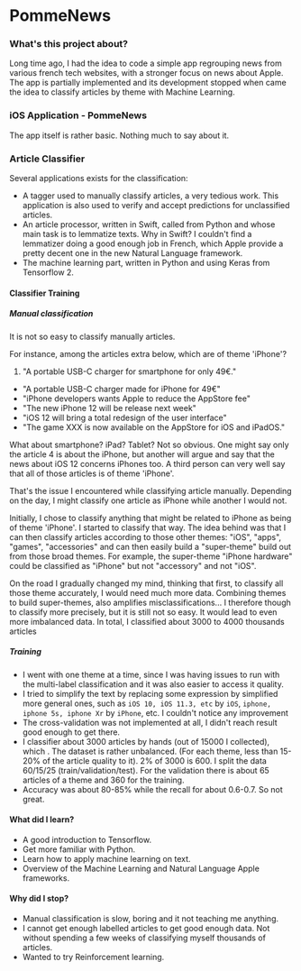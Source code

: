 # PommeNews

### What's this project about?

Long time ago, I had the idea to code a simple app regrouping news from various french tech websites, with a stronger focus on news about Apple. The app is partially implemented and its development stopped when came the idea to classify articles by theme with Machine Learning.


### iOS Application - PommeNews

The app itself is rather basic. Nothing much to say about it.


### Article Classifier

Several applications exists for the classification:

- A tagger used to manually classify articles, a very tedious work. This application is also used to verify and accept predictions for unclassified articles.
- An article processor, written in Swift, called from Python and whose main task is to lemmatize texts. Why in Swift? I couldn't find a lemmatizer doing a good enough job in French, which Apple provide a pretty decent one in the new Natural Language framework.
- The machine learning part, written in Python and using Keras from Tensorflow 2.

#### Classifier Training

##### Manual classification

It is not so easy to classify manually articles. 

For instance, among the articles extra below, which are of theme 'iPhone'?

1. "A portable USB-C charger for smartphone for only 49€." 
- "A portable USB-C charger made for iPhone for 49€"
- "iPhone developers wants Apple to reduce the AppStore fee"
- "The new iPhone 12 will be release next week"
- "iOS 12 will bring a total redesign of the user interface"
- "The game XXX is now available on the AppStore for iOS and iPadOS."

What about smartphone? iPad? Tablet? Not so obvious. One might say only the article 4 is about the iPhone, but another will argue and say that the news about iOS 12 concerns iPhones too. A third person can very well say that all of those articles is of theme 'iPhone'. 

That's the issue I encountered while classifying article manually. Depending on the day, I might classify one article as iPhone while another I would not.

Initially, I chose to classify anything that might be related to iPhone as being of theme 'iPhone'. I started to classify that way. The idea behind was that I can then classify articles according to those other themes: "iOS", "apps", "games", "accessories" and can then easily build a "super-theme" build out from those broad themes. For example, the super-theme "iPhone hardware" could be classified as "iPhone" but not "accessory" and not "iOS".

On the road I gradually changed my mind, thinking that first, to classify all those theme accurately, I would need much more data. Combining themes to build super-themes, also amplifies misclassifications... I therefore though to classify more precisely, but it is still not so easy. It would lead to even more imbalanced data.
In total, I classified about 3000 to 4000 thousands articles


##### Training


- I went with one theme at a time, since I was having issues to run with the multi-label classification and it was also easier to access it quality. 
- I tried to simplify the text by replacing some expression by simplified more general ones, such as `iOS 10, iOS 11.3, etc` by `iOS`, `iphone, iphone 5s, iphone Xr` by `iPhone`, etc. I couldn't notice any improvement
- The cross-validation was not implemented at all, I didn't reach result good enough to get there.
- I classifier about 3000 articles by hands (out of 15000 I collected), which . The dataset is rather unbalanced. (For each theme, less than 15-20% of the article quality to it). 2% of 3000 is 600. I split the data 60/15/25 (train/validation/test). For the validation there is about 65 articles of a theme and 360 for the training. 
- Accuracy was about 80-85% while the recall for about 0.6-0.7. So not great.



#### What did I learn?

- A good introduction to Tensorflow.
- Get more familiar with Python.
- Learn how to apply machine learning on text.
- Overview of the Machine Learning and Natural Language Apple frameworks.


#### Why did I stop?

- Manual classification is slow, boring and it not teaching me anything.
- I cannot get enough labelled articles to get good enough data. Not without spending a few weeks of classifying myself thousands of articles.
- Wanted to try Reinforcement learning.